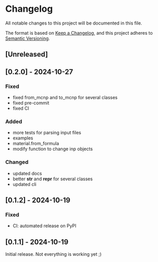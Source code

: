 # Changelog

All notable changes to this project will be documented in this file.

The format is based on [Keep a Changelog](https://keepachangelog.com/en/1.1.0/),
and this project adheres to [Semantic Versioning](https://semver.org/spec/v2.0.0.html).

## [Unreleased]

## [0.2.0]  - 2024-10-27

### Fixed
- fixed from_mcnp and to_mcnp for several classes
- fixed pre-commit
- fixed CI

### Added
- more tests for parsing input files
- examples
- material.from_formula
- modify function to change inp objects

### Changed
- updated docs
- better __str__ and __repr__ for several classes
- updated cli

## [0.1.2]  - 2024-10-19

### Fixed
- CI: automated release on PyPI

## [0.1.1]  - 2024-10-19

Initial release. Not everything is working yet ;)

